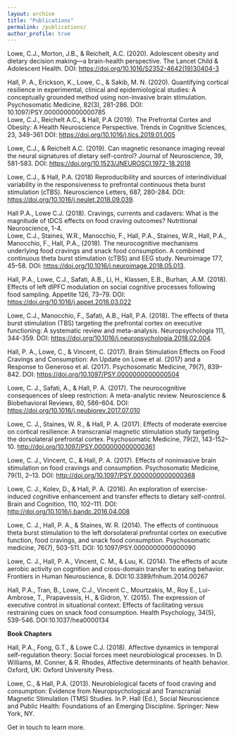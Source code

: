 ```yaml
---
layout: archive
title: "Publications"
permalink: /publications/
author_profile: true
---
```


Lowe, C.J., Morton, J.B., & Reichelt, A.C. (2020). Adolescent obesity and dietary decision making—a brain-health perspective. The Lancet Child & Adolescent Health. DOI: https://doi.org/10.1016/S2352-4642(19)30404-3
                                                
Hall, P. A., Erickson, K., Lowe, C., & Sakib, M. N. (2020). Quantifying cortical resilience in experimental, clinical and epidemiological studies: A conceptually grounded method using non-invasive brain stimulation. Psychosomatic Medicine, 82(3), 281-286. DOI: 10.1097/PSY.0000000000000785                                                        
Lowe, C.J., Reichelt A.C., & Hall, P.A (2019). The Prefrontal Cortex and Obesity: A Health Neuroscience Perspective. Trends in Cognitive Sciences, 23, 349-361 DOI: https://doi.org/10.1016/j.tics.2019.01.005

Lowe, C.J., & Reichelt A.C. (2019). Can magnetic resonance imaging reveal the neural signatures of dietary self-control? Journal of Neuroscience, 39, 581-583. DOI: https://doi.org/10.1523/JNEUROSCI.1972-18.2018

Lowe, C.J., & Hall, P.A. (2018) Reproducibility and sources of interindividual variability in the responsiveness to prefrontal continuous theta burst stimulation (cTBS). Neuroscience Letters, 687, 280-284. DOI: https://doi.org/10.1016/j.neulet.2018.09.039.

Hall P.A., Lowe C.J. (2018). Cravings, currents and cadavers: What is the magnitude of tDCS effects on food craving outcomes? Nutritional Neuroscience, 1-4.        
Lowe, C.J., Staines, W.R., Manocchio, F., Hall, P.A., Staines, W.R., Hall, P.A., Manocchio, F., Hall, P.A., (2018). The neurocognitive mechanisms underlying food cravings and snack food consumption. A combined continuous theta burst stimulation (cTBS) and EEG study. Neuroimage 177, 45–58. DOI: https://doi.org/10.1016/j.neuroimage.2018.05.013.                                 

Hall, P.A., Lowe, C.J., Safati, A.B., Li, H., Klassen, E.B., Burhan, .A.M. (2018). Effects of left dlPFC modulation on social cognitive processes following food sampling. Appetite 126, 73–79. DOI: https://doi.org/10.1016/j.appet.2018.03.022                        

Lowe, C.J., Manocchio, F., Safati, A.B., Hall, P.A. (2018). The effects of theta burst stimulation (TBS) targeting the prefrontal cortex on executive functioning: A systematic review and meta-analysis. Neuropsychologia 111, 344-359. DOI: https://doi.org/10.1016/j.neuropsychologia.2018.02.004.

Hall, P. A., Lowe, C., & Vincent, C. (2017). Brain Stimulation Effects on Food Cravings and Consumption: An Update on Lowe et al. (2017) and a Response to Generoso et al. (2017). Psychosomatic Medicine, 79(7), 839–842. DOI: https://doi.org/10.1097/PSY.0000000000000504          

Lowe, C. J., Safati, A., & Hall, P. A. (2017). The neurocognitive consequences of sleep restriction: A meta-analytic review. Neuroscience & Biobehavioral Reviews, 80, 586–604. DOI: https://doi.org/10.1016/j.neubiorev.2017.07.010                                                               

Lowe, C. J., Staines, W. R., & Hall, P. A. (2017). Effects of moderate exercise on cortical resilience: A transcranial magnetic stimulation study targeting the dorsolateral prefrontal cortex. Psychosomatic Medicine, 79(2), 143-152–10. http://doi.org/10.1097/PSY.0000000000000361                                   

Lowe, C. J., Vincent, C., & Hall, P. A. (2017). Effects of noninvasive brain stimulation on food cravings and consumption. Psychosomatic Medicine, 79(1), 2–13. DOI: http://doi.org/10.1097/PSY.0000000000000368                                  

Lowe, C. J., Kolev, D., & Hall, P. A. (2016). An exploration of exercise-induced cognitive enhancement and transfer effects to dietary self-control. Brain and Cognition, 110, 102–111. DOI: http://doi.org/10.1016/j.bandc.2016.04.008

Lowe, C. J., Hall, P. A., & Staines, W. R. (2014). The effects of continuous theta burst stimulation to the left dorsolateral prefrontal cortex on executive function, food cravings, and snack food consumption. Psychosomatic medicine, 76(7), 503-511. DOI: 10.1097/PSY.0000000000000090        

Lowe, C. J., Hall, P. A., Vincent, C. M., & Luu, K. (2014). The effects of acute aerobic activity on cognition and cross-domain transfer to eating behavior. Frontiers in Human Neuroscience, 8. DOI:10.3389/fnhum.2014.00267     
                                          
Hall, P.A., Tran, B., Lowe, C.J., Vincent C., Mourtzakis, M., Roy E., Lui-Ambrose, T., Prapavessis, H., & Gidron, Y. (2015). The expression of executive control in situational context: Effects of facilitating versus restraining cues on snack food consumption. Health Psychology, 34(5), 539-546. DOI:10.1037/hea0000134                                                                          

**Book Chapters**

Hall, P.A., Fong, G.T., & Lowe C.J. (2018). Affective dynamics in temporal self-regulation theory: Social forces meet neurobiological processes. In D. Williams, M. Conner, & R. Rhodes, Affective determinants of health behavior. Oxford, UK: Oxford University Press.

Lowe, C., & Hall, P.A. (2013). Neurobiological facets of food craving and consumption: Evidence from Neuropsychological and Transcranial Magnetic Stimulation (TMS) Studies. In P. Hall (Ed.), Social Neuroscience and Public Health: Foundations of an Emerging Discipline. Springer: New York, NY.


Get in touch to learn more.
